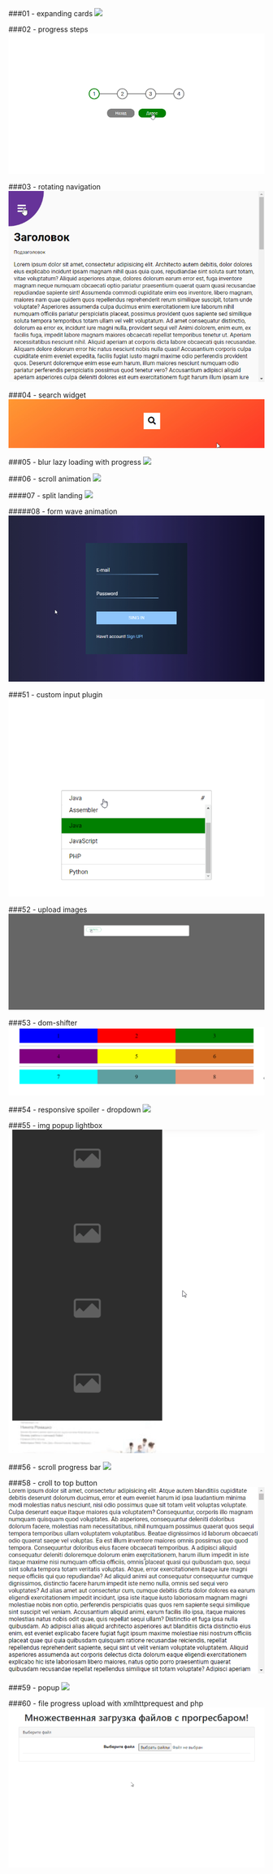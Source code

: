 ###01 - expanding cards
![](./%2301%20-%20expanding%20cards/presentation.gif)

###02 - progress steps
![](./%2302%20-%20progress%20steps/presentation.gif)

###03 - rotating navigation
![](./%2303%20-%20rotating%20navigation/presentation.gif)

###04 - search widget
![](./%2304%20-%20search%20widget/presentation.gif)

###05 - blur lazy loading with progress
![](./%2305%20-%20blur%20lazy%20loading%20with%20progress/presentation.gif)

###06 - scroll animation
![](./%2306%20-%20scroll%20animation/presentation.gif)

####07 - split landing
![](./%2307%20-%20split%20landing/presentation.gif)

#####08 - form wave animation
![](./%2308%20-%20form%20wave%20animation/presentation.gif)

###51 - custom input plugin
![](./%2351%20-%20custom%20input%20plugin/presentation.gif)

###52 - upload images
![](./%2352%20-%20upload%20images/presentation.gif)

###53 - dom-shifter
![](./%2353%20-%20dom-shifter/presentation.gif)

###54 - responsive spoiler - dropdown
![](./%2354%20-%20responsive%20spoiler%20-%20dropdown/presentation.gif)

###55 - img popup lightbox
![](./%2355%20-%20img%20popup%20lightbox/presentation.gif)

###56 - scroll progress bar
![](./%2356%20-%20scroll%20progress%20bar/presentation.gif)

###58 - croll to top button
![](./%2358%20-%20croll%20to%20top%20button/presentation.gif)

###59 - popup
![](./%2359%20-%20popup/presentation.gif)

###60 - file progress upload with xmlhttprequest and php
![](./%2360%20-%20file%20progress%20upload%20with%20xmlhttprequest%20and%20php/presentation.gif)

